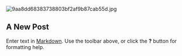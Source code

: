 ![9aa8dd68383738803bf2af9b87cab55d.jpg]({{site.baseurl}}/assets/9aa8dd68383738803bf2af9b87cab55d.jpg)
## A New Post

Enter text in [Markdown](http://daringfireball.net/projects/markdown/). Use the toolbar above, or click the **?** button for formatting help.

